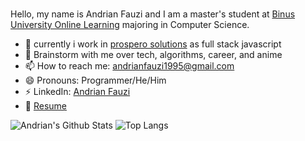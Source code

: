 ### 

<!--
**AndrianFauzi/AndrianFauzi** is a ✨ _special_ ✨ repository because its `README.md` (this file) appears on your GitHub profile.

Here are some ideas to get you started:

- 🔭 I’m currently working on ...
- 🌱 I’m currently learning ...
- 👯 I’m looking to collaborate on ...
- 🤔 I’m looking for help with ...
- 💬 Ask me about ...
- 📫 How to reach me: ...
- 😄 Pronouns: ...
- ⚡ Fun fact: ...
-->
Hello, my name is Andrian Fauzi and I am a master's student at [Binus University Online Learning](https://onlinelearning.binus.ac.id/) majoring in Computer Science.

- 🔭 currently i work in [prospero solutions](https://prosperosolutions.co.id/) as full stack javascript
- 💬 Brainstorm with me over tech, algorithms, career, and anime 
- 📫 How to reach me: andrianfauzi1995@gmail.com
- 😄 Pronouns: Programmer/He/Him
- ⚡ LinkedIn: [Andrian Fauzi](https://www.linkedin.com/in/andrian-fauzi/) 
- 📝 [Resume](https://drive.google.com/file/d/1O0eL4hX5-Lk3UblKU3a-kCZEBO-8mfow/view?usp=sharing)

<!--
**Languages and Tools:** 

![JavaScript](https://img.shields.io/badge/-JavaScript-black?logo=javascript&style=social)&nbsp;&nbsp;
![HTML5](https://img.shields.io/badge/-HTML5-black?logo=html5&style=social)&nbsp;&nbsp;
![CSS3](https://img.shields.io/badge/-CSS3-black?logo=css3&style=social)&nbsp;&nbsp;
![jQuery](https://img.shields.io/badge/-jQuery-black?logo=jquery&style=social)&nbsp;&nbsp;
![Bootstrap](https://img.shields.io/badge/-Bootstrap-black?logo=bootstrap&style=social)&nbsp;&nbsp;
![MySQL](https://img.shields.io/badge/-MySQL-black?logo=mysql&style=social)&nbsp;&nbsp;
![Git](https://img.shields.io/badge/-Git-black?logo=git&style=social)&nbsp;&nbsp;
![GitHub](https://img.shields.io/badge/-GitHub-black?logo=github&style=social)&nbsp;&nbsp;
-->

![Andrian's Github Stats](https://github-readme-stats.vercel.app/api?username=AndrianFauzi&count_private=true&show_icons=true&include_all_commits=true)
![Top Langs](https://github-readme-stats.vercel.app/api/top-langs/?username=AndrianFauzi&hide=TeX&layout=compact)

